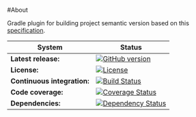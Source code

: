 #About

Gradle plugin for building project semantic version based on this [specification](http://semver.org/).

System|Status
---|---
**Latest release:**   |[![GitHub version](https://badge.fury.io/gh/moleksyuk%2Fvcs-semantic-version.svg)](http://badge.fury.io/gh/moleksyuk%2Fvcs-semantic-version)
**License:**   |[![License](http://img.shields.io/:license-mit-blue.svg)](http://doge.mit-license.org)
**Continuous integration:**   |[![Build Status](https://travis-ci.org/moleksyuk/vcs-semantic-version.svg?branch=master)](https://travis-ci.org/moleksyuk/vcs-semantic-version)
**Code coverage:**   |[![Coverage Status](https://img.shields.io/coveralls/moleksyuk/vcs-semantic-version.svg)](https://coveralls.io/r/moleksyuk/vcs-semantic-version)
**Dependencies:**   |[![Dependency Status](https://www.versioneye.com/user/projects/54ad0e61b6c7ffd180000150/badge.svg?style=flat)](https://www.versioneye.com/user/projects/54ad0e61b6c7ffd180000150)

